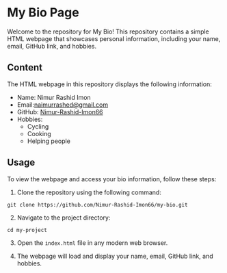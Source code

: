 # My Bio Page

Welcome to the repository for My Bio! This repository contains a simple HTML webpage that showcases personal information, including your name, email, GitHub link, and hobbies.

## Content

The HTML webpage in this repository displays the following information:

- Name: Nimur Rashid Imon
- Email:naimurrashed@gmail.com
- GitHub: [Nimur-Rashid-Imon66](https://github.com/Nimur-Rashid-Imon66)
- Hobbies:
  - Cycling 
  - Cooking
  - Helping people

## Usage

To view the webpage and access your bio information, follow these steps:

1. Clone the repository using the following command:

```
git clone https://github.com/Nimur-Rashid-Imon66/my-bio.git
```

2. Navigate to the project directory:

```
cd my-project
```

3. Open the `index.html` file in any modern web browser.

4. The webpage will load and display your name, email, GitHub link, and hobbies.